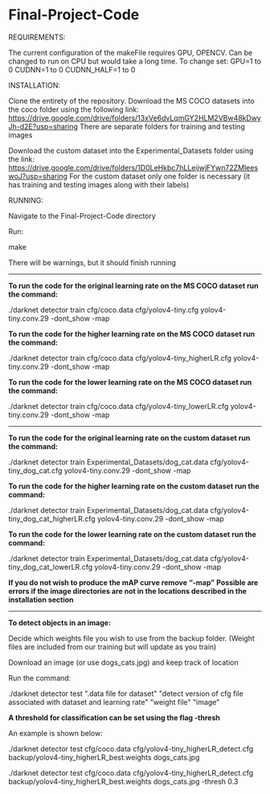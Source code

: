 # Final-Project-Code

REQUIREMENTS:

The current configuration of the makeFile requires GPU, OPENCV.
Can be changed to run on CPU but would take a long time.
To change set:
  GPU=1 to 0
  CUDNN=1 to 0
  CUDNN_HALF=1 to 0

INSTALLATION:

Clone the entirety of the repository.
Download the MS COCO datasets into the coco folder using the following link:
https://drive.google.com/drive/folders/13xVe6dvLqmGY2HLM2VBw48kDwyJh-d2E?usp=sharing
There are separate folders for training and testing images

Download the custom dataset into the Experimental_Datasets folder using the link: https://drive.google.com/drive/folders/1D0LeHkbc7hLLeijwjFYwn72ZMleeswoJ?usp=sharing
For the custom dataset only one folder is necessary (it has training and testing images along with their labels)

RUNNING:

Navigate to the Final-Project-Code directory

Run: 

make

There will be warnings, but it should finish running

---------------------------------------------------------------------------------------------------------------

**To run the code for the original learning rate on the MS COCO dataset run the command:**

./darknet detector train cfg/coco.data cfg/yolov4-tiny.cfg yolov4-tiny.conv.29 -dont_show -map

**To run the code for the higher learning rate on the MS COCO dataset run the command:**

./darknet detector train cfg/coco.data cfg/yolov4-tiny_higherLR.cfg yolov4-tiny.conv.29 -dont_show -map

**To run the code for the lower learning rate on the MS COCO dataset run the command:**

./darknet detector train cfg/coco.data cfg/yolov4-tiny_lowerLR.cfg yolov4-tiny.conv.29 -dont_show -map

---------------------------------------------------------------------------------------------------------------

**To run the code for the original learning rate on the custom dataset run the command:**

./darknet detector train Experimental_Datasets/dog_cat.data cfg/yolov4-tiny_dog_cat.cfg yolov4-tiny.conv.29 -dont_show -map

**To run the code for the higher learning rate on the custom dataset run the command:**

./darknet detector train Experimental_Datasets/dog_cat.data cfg/yolov4-tiny_dog_cat_higherLR.cfg yolov4-tiny.conv.29 -dont_show -map

**To run the code for the lower learning rate on the custom dataset run the command:**

./darknet detector train Experimental_Datasets/dog_cat.data cfg/yolov4-tiny_dog_cat_lowerLR.cfg yolov4-tiny.conv.29 -dont_show -map

**If you do not wish to produce the mAP curve remove “-map”**
**Possible are errors if the image directories are not in the locations described in the installation section**

--------------------------------------------------------------------------------------------------------------

**To detect objects in an image:** 

Decide which weights file you wish to use from the backup folder. (Weight files are included from our training but will update as you train)

Download an image (or use dogs_cats.jpg) and keep track of location

Run the command:

./darknet detector test ".data file for dataset" "detect version of cfg file associated with dataset and learning rate" 
"weight file" "image"

**A threshold for classification can be set using the flag -thresh** 

An example is shown below:

./darknet detector test cfg/coco.data cfg/yolov4-tiny_higherLR_detect.cfg backup/yolov4-tiny_higherLR_best.weights dogs_cats.jpg

./darknet detector test cfg/coco.data cfg/yolov4-tiny_higherLR_detect.cfg backup/yolov4-tiny_higherLR_best.weights dogs_cats.jpg -thresh 0.3

